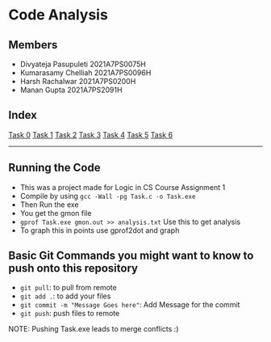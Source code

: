 # Code Analysis

## Members
- Divyateja Pasupuleti 2021A7PS0075H
- Kumarasamy Chelliah 2021A7PS0096H
- Harsh Rachalwar 2021A7PS0200H
- Manan Gupta 2021A7PS2091H
  
## Index
[Task 0](/md_task0.html) 
[Task 1](/md_task1.html)
[Task 2](/md_task2.html)
[Task 3](/md_task3.html)
[Task 4](/md_task4.html)
[Task 5](/md_task5.html)
[Task 6](/md_task6.html)

---

## Running the Code
- This was a project made for Logic in CS Course Assignment 1
- Compile by using `gcc -Wall -pg Task.c -o Task.exe`
- Then Run the exe
- You get the gmon file
- `gprof Task.exe gmon.out >> analysis.txt` Use this to get analysis
- To graph this in points use gprof2dot and graph

## Basic Git Commands you might want to know to push onto this repository
- `git pull`: to pull from remote
- `git add .`: to add your files
- `git commit -m "Message Goes here"`: Add Message for the commit
- `git push`: push files to remote

NOTE: Pushing Task.exe leads to merge conflicts :)
